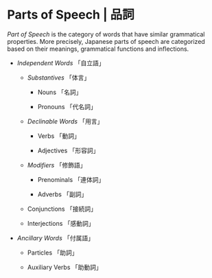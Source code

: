 # Parts of Speech | 品詞

_Part of Speech_ is the category of words that have similar grammatical
properties. More precisely, Japanese parts of speech are categorized
based on their meanings, grammatical functions and inflections.

* _Independent Words_ 「自立語」

  * _Substantives_ 「体言」

    * Nouns 「名詞」

    * Pronouns 「代名詞」

  * _Declinable Words_ 「用言」

    * Verbs 「動詞」

    * Adjectives 「形容詞」

  * _Modifiers_ 「修飾語」

    * Prenominals 「連体詞」

    * Adverbs 「副詞」

  * Conjunctions 「接続詞」

  * Interjections 「感動詞」

* _Ancillary Words_ 「付属語」

  * Particles 「助詞」

  * Auxiliary Verbs 「助動詞」
